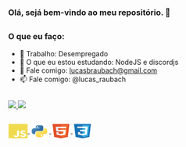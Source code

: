 ### Olá, sejá bem-vindo ao meu repositório. 👋

##

<h3>O que eu faço:</h3>

- 🔭 Trabalho: Desempregado
- 🌱 O que eu estou estudando: NodeJS e discordjs
- 💬 Fale comigo: lucasbraubach@gmail.com
- 📫 Fale comigo: @lucas_raubach 

##

<div>
  <a href="https://github.com/Lucasbr2k14">
  <img height="150em" src="https://github-readme-stats.vercel.app/api?username=Lucasbr2k14&show_icons=true&theme=dark&include_all_commits=true&count_private=true"/>
  <img height="150em" src="https://github-readme-stats.vercel.app/api/top-langs/?username=Lucasbr2k14&layout=compact&langs_count=7&theme=dark"/>
</div>

  ##
  
<div>
  <img align="center" height="30" width="40" src="https://raw.githubusercontent.com/devicons/devicon/master/icons/javascript/javascript-plain.svg">
  <img align="center" height="30" width="40" src="https://raw.githubusercontent.com/devicons/devicon/master/icons/python/python-original.svg">
  <img align="center" height="30" width="40" src="https://raw.githubusercontent.com/devicons/devicon/master/icons/html5/html5-original.svg">
  <img align="center" height="30" width="40" src="https://raw.githubusercontent.com/devicons/devicon/master/icons/css3/css3-original.svg">
  
</div>
